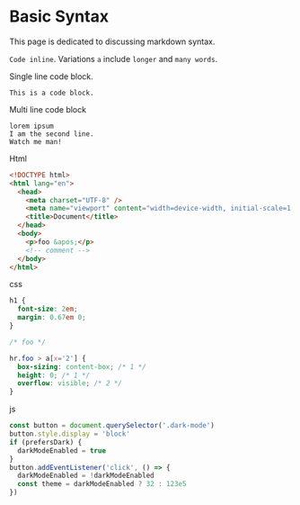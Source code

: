 # Basic Syntax

This page is dedicated to discussing markdown syntax.

`Code inline`. Variations `a` include `longer` and `many words`.

Single line code block.

```
This is a code block.
```

Multi line code block

```
lorem ipsum
I am the second line.
Watch me man!
```

Html

```html
<!DOCTYPE html>
<html lang="en">
  <head>
    <meta charset="UTF-8" />
    <meta name="viewport" content="width=device-width, initial-scale=1.0" />
    <title>Document</title>
  </head>
  <body>
    <p>foo &apos;</p>
    <!-- comment -->
  </body>
</html>
```

css

```css
h1 {
  font-size: 2em;
  margin: 0.67em 0;
}

/* foo */

hr.foo > a[x='2'] {
  box-sizing: content-box; /* 1 */
  height: 0; /* 1 */
  overflow: visible; /* 2 */
}
```

js

```js
const button = document.querySelector('.dark-mode')
button.style.display = 'block'
if (prefersDark) {
  darkModeEnabled = true
}
button.addEventListener('click', () => {
  darkModeEnabled = !darkModeEnabled
  const theme = darkModeEnabled ? 32 : 123e5
})
```
